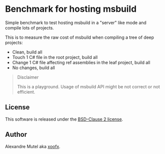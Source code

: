 # Benchmark for hosting msbuild

Simple benchmark to test hosting msbuild in a "server" like mode and compile lots of projects.

This is to measure the raw cost of msbuild when compiling a tree of deep projects:
- Clean, build all
- Touch 1 C# file in the root project, build all
- Change 1 C# file affecting ref assemblies in the leaf project, build all
- No changes, build all

> Disclaimer
>
> This is a playground. Usage of msbuild API might be not correct or not efficient.

## License

This software is released under the [BSD-Clause 2 license](https://opensource.org/licenses/BSD-2-Clause).

## Author

Alexandre Mutel aka [xoofx](http://xoofx.com).
